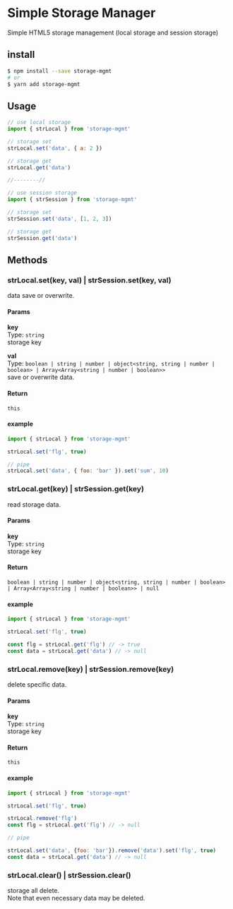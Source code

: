 # Simple Storage Manager

Simple HTML5 storage management (local storage and session storage)

## install

```bash
$ npm install --save storage-mgmt
# or
$ yarn add storage-mgmt
```

## Usage

```javascript
// use local storage
import { strLocal } from 'storage-mgmt'

// storage set
strLocal.set('data', { a: 2 })

// storage get
strLocal.get('data')

//--------//

// use session storage
import { strSession } from 'storage-mgmt'

// storage set
strSession.set('data', [1, 2, 3])

// storage get
strSession.get('data')
```

## Methods

### strLocal.set(key, val) | strSession.set(key, val)

data save or overwrite.

#### Params

**key**  
Type: `string`  
storage key

**val**  
Type: `boolean | string | number | object<string, string | number | boolean> | Array<Array<string | number | boolean>>`  
 save or overwrite data.

#### Return

`this`

#### example

```javascript
import { strLocal } from 'storage-mgmt'

strLocal.set('flg', true)

// pipe
strLocal.set('data', { foo: 'bar' }).set('sum', 10)
```

### strLocal.get(key) | strSession.get(key)

read storage data.

#### Params

**key**  
Type: `string`  
storage key

#### Return

`boolean | string | number | object<string, string | number | boolean> | Array<Array<string | number | boolean>> | null`

#### example

```javascript
import { strLocal } from 'storage-mgmt'

strLocal.set('flg', true)

const flg = strLocal.get('flg') // -> true
const data = strLocal.get('data') // -> null
```

### strLocal.remove(key) | strSession.remove(key)

delete specific data.

#### Params

**key**  
Type: `string`  
storage key

#### Return

`this`

#### example

```javascript
import { strLocal } from 'storage-mgmt'

strLocal.set('flg', true)

strLocal.remove('flg')
const flg = strLocal.get('flg') // -> null

// pipe

strLocal.set('data', {foo: 'bar'}).remove('data').set('flg', true)
const data = strLocal.get('data') // -> null
```

### strLocal.clear() | strSession.clear()

storage all delete.  
Note that even necessary data may be deleted.




